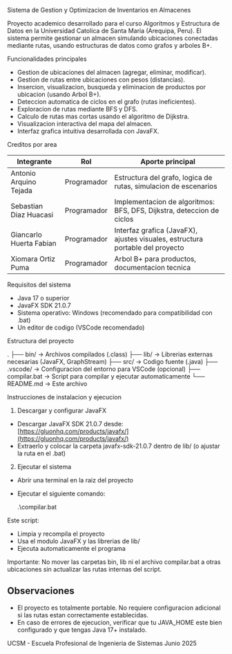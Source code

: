 Sistema de Gestion y Optimizacion de Inventarios en Almacenes

Proyecto academico desarrollado para el curso Algoritmos y Estructura de Datos en la Universidad Catolica de Santa Maria (Arequipa, Peru).
El sistema permite gestionar un almacen simulando ubicaciones conectadas mediante rutas, usando estructuras de datos como grafos y arboles B+.

Funcionalidades principales

* Gestion de ubicaciones del almacen (agregar, eliminar, modificar).
* Gestion de rutas entre ubicaciones con pesos (distancias).
* Insercion, visualizacion, busqueda y eliminacion de productos por ubicacion (usando Arbol B+).
* Deteccion automatica de ciclos en el grafo (rutas ineficientes).
* Exploracion de rutas mediante BFS y DFS.
* Calculo de rutas mas cortas usando el algoritmo de Dijkstra.
* Visualizacion interactiva del mapa del almacen.
* Interfaz grafica intuitiva desarrollada con JavaFX.

Creditos por area

| Integrante              | Rol         | Aporte principal                                                              |
| ----------------------- | ----------- | ----------------------------------------------------------------------------- |
| Antonio Arquino Tejada  | Programador | Estructura del grafo, logica de rutas, simulacion de escenarios               |
| Sebastian Diaz Huacasi  | Programador | Implementacion de algoritmos: BFS, DFS, Dijkstra, deteccion de ciclos         |
| Giancarlo Huerta Fabian | Programador | Interfaz grafica (JavaFX), ajustes visuales, estructura portable del proyecto |
| Xiomara Ortiz Puma      | Programador | Arbol B+ para productos, documentacion tecnica                                |

Requisitos del sistema

* Java 17 o superior
* JavaFX SDK 21.0.7
* Sistema operativo: Windows (recomendado para compatibilidad con .bat)
* Un editor de codigo (VSCode recomendado)

Estructura del proyecto

.
├── bin/                 -> Archivos compilados (.class)
├── lib/                 -> Librerias externas necesarias (JavaFX, GraphStream)
├── src/                 -> Codigo fuente (.java)
├── .vscode/             -> Configuracion del entorno para VSCode (opcional)
├── compilar.bat         -> Script para compilar y ejecutar automaticamente
└── README.md            -> Este archivo

Instrucciones de instalacion y ejecucion

1. Descargar y configurar JavaFX

* Descargar JavaFX SDK 21.0.7 desde: [https://gluonhq.com/products/javafx/](https://gluonhq.com/products/javafx/)
* Extraerlo y colocar la carpeta javafx-sdk-21.0.7 dentro de lib/ (o ajustar la ruta en el .bat)

2. Ejecutar el sistema

* Abrir una terminal en la raiz del proyecto
* Ejecutar el siguiente comando:

  .\compilar.bat

Este script:

* Limpia y recompila el proyecto
* Usa el modulo JavaFX y las librerias de lib/
* Ejecuta automaticamente el programa

Importante: No mover las carpetas bin, lib ni el archivo compilar.bat a otras ubicaciones sin actualizar las rutas internas del script.

## Observaciones

* El proyecto es totalmente portable. No requiere configuracion adicional si las rutas estan correctamente establecidas.
* En caso de errores de ejecucion, verificar que tu JAVA\_HOME este bien configurado y que tengas Java 17+ instalado.

UCSM - Escuela Profesional de Ingenieria de Sistemas
Junio 2025
